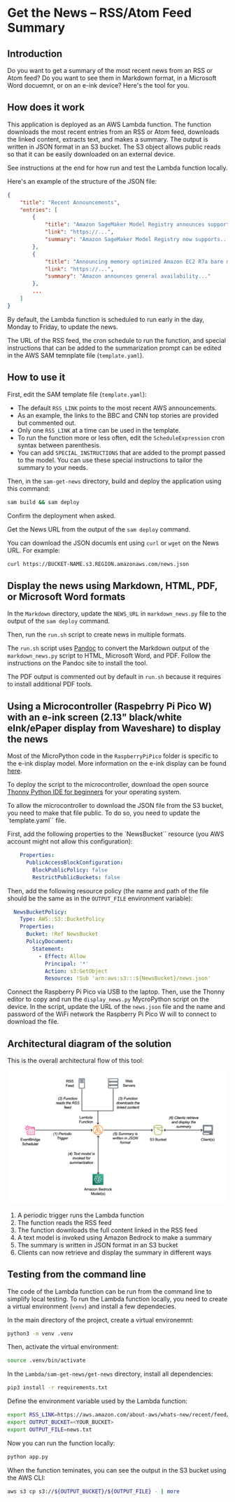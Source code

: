 # Get the News – RSS/Atom Feed Summary

## Introduction

Do you want to get a summary of the most recent news from an RSS or Atom feed? Do you want to see them in Markdown format, in a Microsoft Word docuemnt, or on an e-ink device? Here's the tool for you.

## How does it work

This application is deployed as an AWS Lambda function. The function downloads the most recent entries from an RSS or Atom feed, downloads the linked content, extracts text, and makes a summary. The output is written in JSON format in an S3 bucket. The S3 object allows public reads so that it can be easily downloaded on an external device.

See instructions at the end for how run and test the Lambda function locally.

Here's an example of the structure of the JSON file:

```json
{
    "title": "Recent Announcements",
    "entries": [
        {
            "title": "Amazon SageMaker Model Registry announces support for private model repositories",
            "link": "https://...",
            "summary": "Amazon SageMaker Model Registry now supports..."
        },
        {
            "title": "Announcing memory optimized Amazon EC2 R7a bare metal instances",
            "link": "https://...",
            "summary": "Amazon announces general availability..."
        },
        ...
    ]
}
```

By default, the Lambda function is scheduled to run early in the day, Monday to Friday, to update the news.

The URL of the RSS feed, the cron schedule to run the function, and special instructions that can be added to the summarization prompt can be edited in the AWS SAM temnplate file (`template.yaml`).

## How to use it

First, edit the SAM template file (`template.yaml`):

- The default `RSS_LINK` points to the most recent AWS announcements.
- As an example, the links to the BBC and CNN top stories are provided but commented out.
- Only one `RSS_LINK` at a time can be used in the template.
- To run the function more or less often, edit the `ScheduleExpression` cron syntax between parenthesis.
- You can add `SPECIAL_INSTRUCTIONS` that are added to the prompt passed to the model. You can use these special instructions to tailor the summary to your needs.

Then, in the `sam-get-news` directory, build and deploy the application using this command:

```sh
sam build && sam deploy
```

Confirm the deployment when asked.

Get the News URL from the output of the `sam deploy` command.

You can download the JSON documls ent using `curl` or `wget` on the News URL. For example:

```sh
curl https://BUCKET-NAME.s3.REGION.amazonaws.com/news.json
```

## Display the news using Markdown, HTML, PDF, or Microsoft Word formats

In the `Markdown` directory, update the `NEWS_URL` in `markdown_news.py` file to the output of the `sam deploy` command.

Then, run the `run.sh` script to create news in multiple formats.

The `run.sh` script uses [Pandoc](https://pandoc.org) to convert the  Markdown output of the `markdown_news.py` script to HTML, Microsoft Word, and PDF. Follow the instructions on the Pandoc site to install the tool.

The PDF output is commented out by default in `run.sh` because it requires to install additional PDF tools.

## Using a Microcontroller (Raspebrry Pi Pico W) with an e-ink screen (2.13" black/white eInk/ePaper display from Waveshare) to display the news

Most of the MicroPython code in the `RaspberryPiPico` folder is specific to the e-ink display model. More information on the e-ink display can be found [here](https://www.waveshare.com/wiki/Pico-ePaper-2.13).

To deploy the script to the microcontroller, download the open source [Thonny Python IDE for beginners](https://thonny.org) for your operating system.

To allow the microcontroller to download the JSON file from the S3 bucket, you need to make that file public. To do so, you need to update the `template.yaml`` file.

First, add the following properties to the `NewsBucket`` resource (you AWS account might not allow this configuration):

```yaml
    Properties:
      PublicAccessBlockConfiguration:
        BlockPublicPolicy: false
        RestrictPublicBuckets: false
```

Then, add the following resource policy (the name and path of the file should be the same as in the `OUTPUT_FILE` environment variable):

```yaml
  NewsBucketPolicy:
    Type: AWS::S3::BucketPolicy
    Properties:
      Bucket: !Ref NewsBucket
      PolicyDocument:
        Statement:
          - Effect: Allow
            Principal: '*'
            Action: s3:GetObject
            Resource: !Sub 'arn:aws:s3:::${NewsBucket}/news.json'
```

Connect the Raspberry Pi Pico via USB to the laptop. Then, use the Thonny editor to copy and run the `display_news.py` MycroPython script on the device. In the script, update the URL of the `news.json` file and the name and password of the WiFi network the Raspberry Pi Pico W will to connect to download the file.

## Architectural diagram of the solution

This is the overall architectural flow of this tool:

![GetTheNews Architecture](./Architecure/get-the-news-architecture.png)

1. A periodic trigger runs the Lambda function
2. The function reads the RSS feed
3. The function downloads the full content linked in the RSS feed
4. A text model is invoked using Amazon Bedrock to make a summary
5. The summary is written in JSON format in an S3 bucket
6. Clients can now retrieve and display the summary in different ways

## Testing from the command line

The code of the Lambda function can be run from the command line to simplify local testing.
To run the Lambda function locally, you need to create a virtual environment (`venv`) and install a few dependecies.

In the main directory of the project, create a virtual environemnt:

```sh
python3 -m venv .venv
```

Then, activate the virtual environment:

```sh
source .venv/bin/activate
```

In the `Lambda/sam-get-news/get-news` directory, install all dependencies:

```sh
pip3 install -r requirements.txt
```

Define the environment variable used by the Lambda function:

```sh
export RSS_LINK=https://aws.amazon.com/about-aws/whats-new/recent/feed/
export OUTPUT_BUCKET=<YOUR_BUCKET>
export OUTPUT_FILE=news.txt                                            
```

Now you can run the function locally:

```sh
python app.py
```

When the function teminates, you can see the output in the S3 bucket using the AWS CLI:

```sh
aws s3 cp s3://${OUTPUT_BUCKET}/${OUTPUT_FILE} - | more
```
